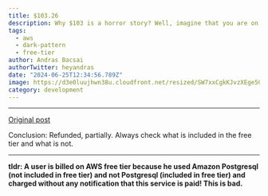 ```yaml
---
title: $103.26
description: Why $103 is a horror story? Well, imagine that you are on a free tier... 
tags:
  - aws
  - dark-pattern
  - free-tier
author: Andras Bacsai
authorTwitter: heyandras
date: "2024-06-25T12:34:56.789Z"
image: https://d3e0luujhwn38u.cloudfront.net/resized/SW7xxCgkKJvzXEge5085d86osYndzAl_iXLMTugRklE/s:1200/plain/s3://typefully-user-uploads/img/original/10070/9910009c-bac0-4c81-91c7-8ef831d7986c.jpg
category: development
---
```


--- 

[Original post](hhttps://lapcatsoftware.com/articles/2024/6/7.html)

Conclusion: Refunded, partially. Always check what is included in the free tier and what is not.

--- 

__tldr: A user is billed on AWS free tier because he used Amazon Postgresql (not included in free tier) and not Postgresql (included in free tier) and charged without any notification that this service is paid! This is bad.__

